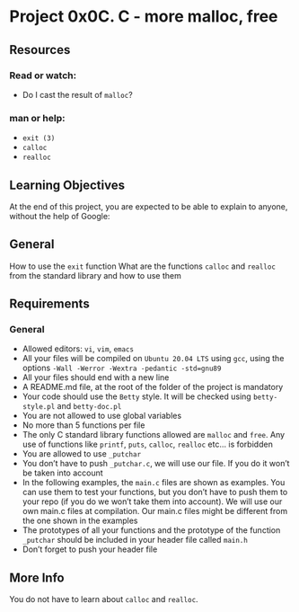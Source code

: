 # Project 0x0C. C - more malloc, free

## Resources
### Read or watch:
- Do I cast the result of `malloc`?

### man or help:
 - `exit (3)`
 - `calloc`
 - `realloc`

## Learning Objectives
At the end of this project, you are expected to be able to explain to anyone, without the help of Google:

## General
How to use the `exit` function
What are the functions `calloc` and `realloc` from the standard library and how to use them

## Requirements
### General
 - Allowed editors: `vi`, `vim`, `emacs`
 - All your files will be compiled on `Ubuntu 20.04 LTS` using `gcc`, using the options `-Wall -Werror -Wextra -pedantic -std=gnu89`
 - All your files should end with a new line
 - A README.md file, at the root of the folder of the project is mandatory
 - Your code should use the `Betty` style. It will be checked using `betty-style.pl` and `betty-doc.pl`
 - You are not allowed to use global variables
 - No more than 5 functions per file
 - The only C standard library functions allowed are `malloc` and `free`. Any use of functions like `printf`, `puts`, `calloc`, `realloc` etc… is forbidden
 - You are allowed to use `_putchar`
 - You don’t have to push `_putchar.c`, we will use our file. If you do it won’t be taken into account
 - In the following examples, the `main.c` files are shown as examples. You can use them to test your functions, but you don’t have to push them to your repo (if you do we won’t take them into account). We will use our own main.c files at compilation. Our main.c files might be different from the one shown in the examples
 - The prototypes of all your functions and the prototype of the function `_putchar` should be included in your header file called `main.h`
 - Don’t forget to push your header file

## More Info
You do not have to learn about `calloc` and `realloc`.
